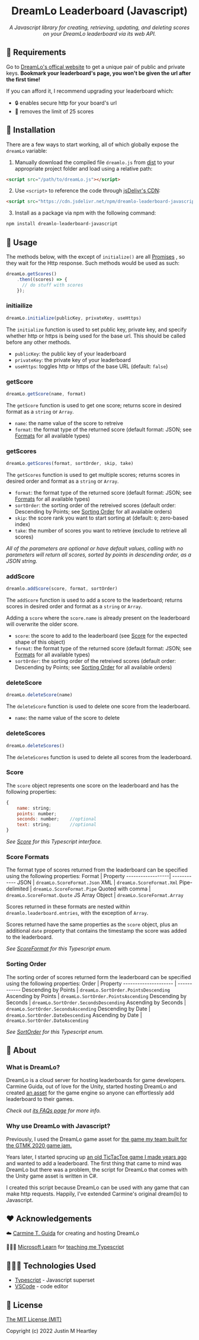 <h1 align="center">
    DreamLo Leaderboard (Javascript)
</h1>
<p align="center">
  <i>A Javascript library for creating, retrieving, updating, and deleting scores on your DreamLo leaderboard via its web API.</i>
</p>



## 🔩 Requirements
Go to [DreamLo's offical website](https://dreamlo.com/) to get a unique pair of public and private keys. **Bookmark your leaderboard's page, you won't be given the url after the first time!**

If you can afford it, I recommend upgrading your leaderboard which:
+ 🔒 enables secure http for your board's url
+ 💪 removes the limit of 25 scores



## 🔧 Installation
There are a few ways to start working, all of which globally expose the `dreamLo` variable:
1. Manually download the compiled file `dreamlo.js` from [dist](/dist) to your appropriate project folder and load using a relative path:
```html
<script src="/path/to/dreamLo.js"></script>
```
2. Use `<script>` to reference the code through [jsDelivr's CDN](https://www.jsdelivr.com/package/npm/dreamlo-leaderboard-javascript):
```html
<script src="https://cdn.jsdelivr.net/npm/dreamlo-leaderboard-javascript@1.0.0/dist/dreamLo.min.js"></script>
```
3. Install as a package via npm with the following command:
```bash
npm install dreamlo-leaderboard-javascript
```



## 🤖 Usage
The methods below, with the except of `initialize()` are all [Promises](https://developer.mozilla.org/en-US/docs/web/javascript/reference/global_objects/promise)
, so they wait for the Http response. Such methods would be used as such:
```javascript
dreamLo.getScores()
    .then((scores) => {
      // do stuff with scores
    });
```

### initiailize
```javascript
dreamLo.initialize(publicKey, privateKey, useHttps)
```
The `initialize` function is used to set public key, private key, and specify whether http or https is being used for the base url. This should be called before any other methods.
+ `publicKey`: the public key of your leaderboard
+ `privateKey`: the private key of your leaderboard
+ `useHttps`: toggles http or https of the base URL (default: `false`)

### getScore
```javascript
dreamLo.getScore(name, format)
```
The `getScore` function is used to get one score; returns score in desired format as a `string` or `Array`.
+ `name`: the name value of the score to retreive
+ `format`: the format type of the returned score (default format: JSON; see [Formats](#score-formats) for all available types)

### getScores
```javascript
dreamLo.getScores(format, sortOrder, skip, take)
```
The `getScores` function is used to get multiple scores; returns scores in desired order and format as a `string` or `Array`.

+ `format`: the format type of the returned score (default format: JSON; see [Formats](#score-formats) for all available types)
+ `sortOrder`: the sorting order of the retreived scores (default order: Descending by Points; see [Sorting Order](#sorting-order) for all available orders)
+ `skip`: the score rank you want to start sorting at (default: `0`; zero-based index)
+ `take`: the number of scores you want to retrieve (exclude to retrieve all scores)

*All of the parameters are optional or have default values, calling with no parameters will return all scores, sorted by points in descending order, as a JSON string.*

### addScore
```javascript
dreamlo.addScore(score, format, sortOrder)
```
The `addScore` function is used to add a score to the leaderboard; returns scores in desired order and format as a `string` or `Array`.

Adding a `score` where the `score.name` is already present on the leaderboard will overwrite the older score.

+ `score`: the score to add to the leaderboard (see [Score](#score) for the expected shape of this object)
+ `format`: the format type of the returned score (default format: JSON; see [Formats](#score-formats) for all available types)
+ `sortOrder`: the sorting order of the retreived scores (default order: Descending by Points; see [Sorting Order](#sorting-order) for all available orders)

### deleteScore
```javascript
dreamLo.deleteScore(name)
```
The `deleteScore` function is used to delete one score from the leaderboard.
+ `name`: the name value of the score to delete

### deleteScores
```javascript
dreamLo.deleteScores()
```
The `deleteScores` function is used to delete all scores from the leaderboard.

### Score
The `score` object represents one score on the leaderboard and has the following properties:
```javascript
{
    name: string;
    points: number;
    seconds: number;    //optional
    text: string;       //optional
}
```

*See [Score](/src/score.ts) for this Typescript interface.*

### Score Formats
The format type of scores returned from the leaderboard can be specified using the following properties:
Format            | Property
------------------| ------------
JSON              | `dreamLo.ScoreFormat.Json`
XML               | `dreamLo.ScoreFormat.Xml`
Pipe-delimited    | `dreamLo.ScoreFormat.Pipe`
Quoted with comma | `dreamLo.ScoreFormat.Quote`
JS Array Object   | `dreamLo.ScoreFormat.Array`

Scores returned in these formats are nested within `dreamlo.leaderboard.entries`, with the exception of `Array`.

Scores returned have the same properties as the `score` object, plus an additional `date` property that contains the timestamp the score was added to the leaderboard.

*See [ScoreFormat](/src/scoreFormat.ts) for this Typescript enum.*

### Sorting Order
The sorting order of scores returned form the leaderboard can be specified using the following properties: 
Order                 | Property
--------------------- | ------------
Descending by Points  | `dreamLo.SortOrder.PointsDescending`
Ascending by Points   | `dreamLo.SortOrder.PointsAscending`
Descending by Seconds | `dreamLo.SortOrder.SecondsDescending`
Ascending by Seconds  | `dreamLo.SortOrder.SecondsAscending`
Descending by Date    | `dreamLo.SortOrder.DateDescending`
Ascending by Date     | `dreamLo.SortOrder.DateAscending`

*See [SortOrder](/src/sortOrder.ts) for this Typescript enum.*



## 🤔 About
### What is DreamLo?
DreamLo is a cloud server for hosting leaderboards for game developers.
Carmine Guida, out of love for the Unity, started hosting DreamLo and created [an asset](https://assetstore.unity.com/packages/tools/network/dreamlo-com-free-instant-leaderboards-and-promocode-system-3862)
for the game engine so anyone can effortlessly add leaderboard to their games.

*Check out [its FAQs page](https://www.dreamlo.com/faq) for more info.*

### Why use DreamLo with Javascript?
Previously, I used the DreamLo game asset for [the game my team built for the GTMK 2020 game jam.](https://github.com/JMHeartley/Work-With-Me-Here)

Years later, I started sprucing up [an old TicTacToe game I made years ago](https://github.com/JMHeartley/TicTacToe)
and wanted to add a leaderboard. The first thing that came to mind was DreamLo but there was a problem, the script for DreamLo that comes with the Unity game asset is written in C#.

I created this script because DreamLo can be used with any game that can make http requests. Happily, I've extended Carmine's original dream(lo) to Javascript.



## ❤️ Acknowledgements
☁️ [Carmine T. Guida](https://carmine.com/) for creating and hosting DreamLo

👩🏼‍🏫 [Microsoft Learn](https://learn.microsoft.com/en-us/training/paths/build-javascript-applications-typescript/) 
for [teaching me Typescript](https://learn.microsoft.com/en-us/training/achievements/learn.language.build-javascript-applications-typescript.trophy?username=JMHeartley)



## 👨🏽‍💻 Technologies Used
+ [Typescript](https://www.typescriptlang.org/) - Javascript superset
+ [VSCode](https://code.visualstudio.com/) - code editor



## 📃 License
[The MIT License (MIT)](/LICENSE)

Copyright (c) 2022 Justin M Heartley
